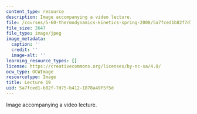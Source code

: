 ```yaml
---
content_type: resource
description: Image accompanying a video lecture.
file: /courses/5-60-thermodynamics-kinetics-spring-2008/5a7fced1b82f7d75b4121878a49f5f5d_lec19_th.jpg
file_size: 2647
file_type: image/jpeg
image_metadata:
  caption: ''
  credit: ''
  image-alt: ''
learning_resource_types: []
license: https://creativecommons.org/licenses/by-nc-sa/4.0/
ocw_type: OCWImage
resourcetype: Image
title: Lecture 19
uid: 5a7fced1-b82f-7d75-b412-1878a49f5f5d
---
```

Image accompanying a video lecture.